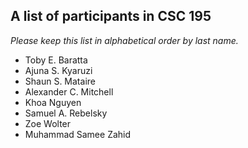 A list of participants in CSC 195
---------------------------------

*Please keep this list in alphabetical order by last name.*

* Toby E. Baratta
* Ajuna S. Kyaruzi
* Shaun S. Mataire
* Alexander C. Mitchell
* Khoa Nguyen
* Samuel A. Rebelsky
* Zoe Wolter
* Muhammad Samee Zahid
